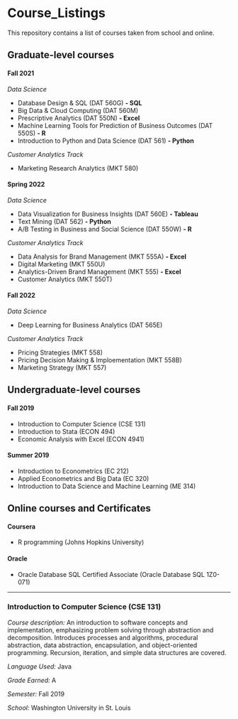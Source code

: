 # Course_Listings
This repository contains a list of courses taken from school and online.

## Graduate-level courses

#### Fall 2021

*Data Science*

- Database Design & SQL (DAT 560G) **- SQL**
- Big Data & Cloud Computing (DAT 560M)
- Prescriptive Analytics (DAT 550N) **- Excel**
- Machine Learning Tools for Prediction of Business Outcomes (DAT 550S) **- R**
- Introduction to Python and Data Science (DAT 561) **- Python**

*Customer Analytics Track*

- Marketing Research Analytics (MKT 580)

#### Spring 2022

*Data Science*

- Data Visualization for Business Insights (DAT 560E) **- Tableau**
- Text Mining (DAT 562) **- Python**
- A/B Testing in Business and Social Science (DAT 550W) **- R**

*Customer Analytics Track*

- Data Analysis for Brand Management (MKT 555A) **- Excel**
- Digital Marketing (MKT 550U)
- Analytics-Driven Brand Management (MKT 555) **- Excel**
- Customer Analytics (MKT 550T)

#### Fall 2022

*Data Science*

- Deep Learning for Business Analytics (DAT 565E)

*Customer Analytics Track*

- Pricing Strategies (MKT 558)
- Pricing Decision Making & Imploementation (MKT 558B)
- Marketing Strategy (MKT 557)

## Undergraduate-level courses

#### Fall 2019 

- Introduction to Computer Science (CSE 131)
- Introduction to Stata (ECON 494)
- Economic Analysis with Excel (ECON 4941)

#### Summer 2019

- Introduction to Econometrics (EC 212)
- Applied Econometrics and Big Data (EC 320)
- Introduction to Data Science and Machine Learning (ME 314)

## Online courses and Certificates

#### Coursera
- R programming (Johns Hopkins University)

#### Oracle
- Oracle Database SQL Certified Associate (Oracle Database SQL 1Z0-071)

------------
### Introduction to Computer Science (CSE 131)
*Course description:* An introduction to software concepts and implementation, emphasizing problem solving through abstraction and decomposition. Introduces processes and algorithms, procedural abstraction, data abstraction, encapsulation, and object-oriented programming. Recursion, iteration, and simple data structures are covered.

*Language Used:* Java

*Grade Earned:* A

*Semester:* Fall 2019

*School:* Washington University in St. Louis
